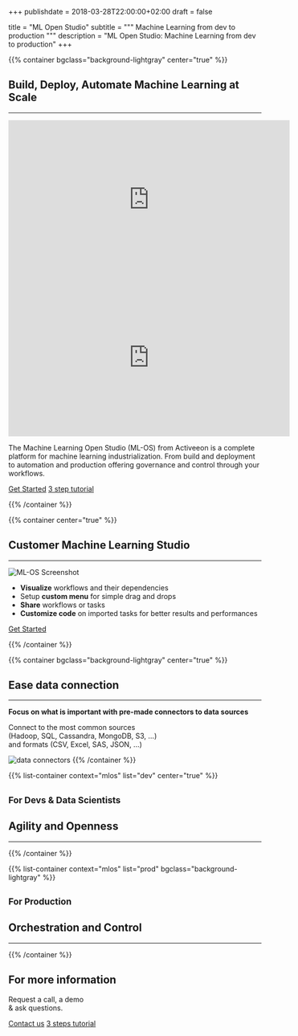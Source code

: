 +++
publishdate = 2018-03-28T22:00:00+02:00
draft = false

title = "ML Open Studio"
subtitle = """
Machine Learning from dev to production
"""
description = "ML Open Studio: Machine Learning from dev to production"
+++

{{% container bgclass="background-lightgray" center="true" %}}
## Build, Deploy, Automate Machine Learning at Scale
___

<div class="row align-items-center justify-content-center">
    <div class="col-md-6 text-center mb-3">
        <div class="embed-responsive embed-responsive-21by9">
            <iframe width="560" height="315" src="https://www.youtube.com/embed/mbrQxCf4lqM" frameborder="0" allow="autoplay; encrypted-media" allowfullscreen></iframe>
        </div>
    </div>
    <div class="col-md-6 text-center mb-3">
        <div class="embed-responsive embed-responsive-21by9">
            <iframe width="560" height="315" src="https://www.youtube.com/embed/FwMPR87wzoo" frameborder="0" allow="autoplay; encrypted-media" allowfullscreen></iframe>
        </div>
    </div>
</div>

The Machine Learning Open Studio (ML-OS) from Activeeon is a complete platform for machine learning industrialization. From build and deployment to automation and production offering governance and control through your workflows.

<p>
    <a class="btn btn-lg btn-outline-secondary" href='https://try.activeeon.com' target="_blank">Get Started</a>
    <a class="btn btn-lg btn-outline-secondary" href='/get-started/'>3 step tutorial</a>
</p>

{{% /container %}}

{{% container center="true" %}}
## Customer Machine Learning Studio
___

<div class="row align-items-center justify-content-center">
    <div class="col-lg-6">
        <img src="/images/ml-os/mlos-screenshot.png" alt="ML-OS Screenshot" class="img-fluid border border-secondary" />
    </div>
    <div class="col-lg-6 text-center">
        <ul class="list-group list-group-flush h6 mb-3">
            <li class="list-group-item"><strong>Visualize</strong> workflows and their dependencies</li>
            <li class="list-group-item">Setup <strong>custom menu</strong> for simple drag and drops</li>
            <li class="list-group-item"><strong>Share</strong> workflows or tasks</li>
            <li class="list-group-item"><strong>Customize code</strong> on imported tasks for better results and performances</li>
        </ul>
        <p><a class="btn btn-outline-primary" href='{{ .Site.Params.Links.Activeeon.try }}' target="_blank">Get Started</a></p>
    </div>
</div>
{{% /container %}}

{{% container bgclass="background-lightgray" center="true" %}}
## Ease data connection
___

**Focus on what is important with pre-made connectors to data sources**

Connect to the most common sources  
(Hadoop, SQL, Cassandra, MongoDB, S3, …)  
and formats (CSV, Excel, SAS, JSON, ...)

<img src="/images/ml-os/screenshot-data-connectors-1.png" alt="data connectors" class="img-fluid border border-secondary col-md-8" />
{{% /container %}}

{{% list-container context="mlos" list="dev" center="true" %}}
## <small class="text-darkgrey">For Devs & Data Scientists</small>
## Agility and Openness
___

{{% /container %}}

{{% list-container context="mlos" list="prod" bgclass="background-lightgray" %}}
## <small class="text-darkgrey">For Production</small>
## Orchestration and Control
___

{{% /container %}}

<div class="background-home-try mt-0">
    <div class="background-white">
        <div class="container">
            <div class="row align-items-center justify-content-center">
                <div class="col-lg-5 text-center">
                    <h2 class="mb-3 mt-4">For more information</h2>
                    <p class="h5 mb-3">
                        Request a call, a demo <br /> & ask questions.
                    </p>
                    <p>
                        <a href="mailto:contact@activeeon.com?Subject=[ProActive]%20Request%20for%20information" class="btn btn-light">Contact us</a>
                        <a href='{{ with .Site.GetPage "page" "get-started.md" }}{{ .URL }}{{ end }}' class="btn btn-light">3 steps tutorial</a>
                    </p>
                </div>
            </div>
        </div>
    </div>
</div>